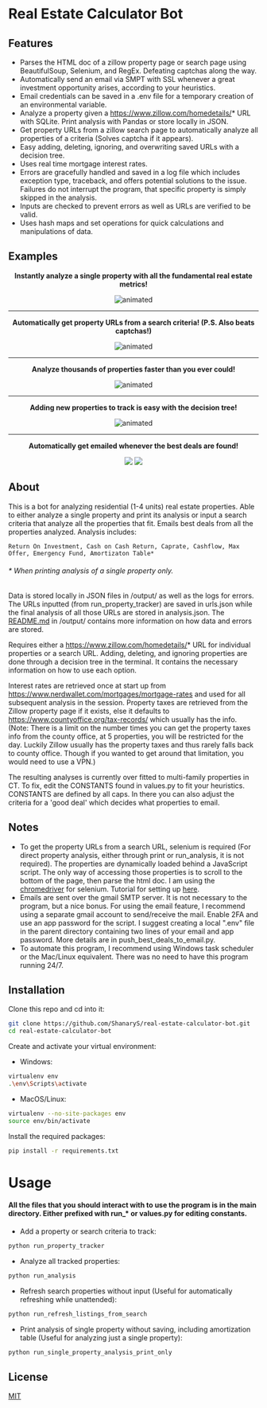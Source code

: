 # Real Estate Calculator Bot

## Features

* Parses the HTML doc of a zillow property page or search page using BeautifulSoup, Selenium, and RegEx. Defeating captchas along the way.
* Automatically send an email via SMPT with SSL whenever a great investment opportunity arises, according to your heuristics.
* Email credentials can be saved in a .env file for a temporary creation of an environmental variable.
* Analyze a property given a https://www.zillow.com/homedetails/* URL with SQLite. Print analysis with Pandas or store locally in JSON.
* Get property URLs from a zillow search page to automatically analyze all properties of a criteria (Solves captcha if it appears).
* Easy adding, deleting, ignoring, and overwriting saved URLs with a decision tree.
* Uses real time mortgage interest rates.
* Errors are gracefully handled and saved in a log file which includes exception type, traceback, and offers potential solutions to the issue. Failures do not interrupt the program, that specific property is simply skipped in the analysis.
* Inputs are checked to prevent errors as well as URLs are verified to be valid.
* Uses hash maps and set operations for quick calculations and manipulations of data.

## Examples

<p align="center">
  <strong>Instantly analyze a single property with all the fundamental real estate metrics!</strong>
</p>

<p align="center">
  <img src="https://user-images.githubusercontent.com/86130442/134757381-ec233d45-3133-41a1-915b-cc3090dde7f4.gif" alt="animated" />
</p>

***

<p align="center">
  <strong>Automatically get property URLs from a search criteria! (P.S. Also beats captchas!)</strong>
</p>

<p align="center">
  <img src="https://user-images.githubusercontent.com/86130442/134758448-b0ae8310-2c15-44dc-a823-7d1013786cba.gif" alt="animated" />
</p>

***

<p align="center">
  <strong>Analyze thousands of properties faster than you ever could!</strong>
</p>

<p align="center">
  <img src="https://user-images.githubusercontent.com/86130442/134757517-5fcf1d08-4d63-41d9-9154-16a06bb4d24a.gif" alt="animated" />
</p>

***

<p align="center">
  <strong>Adding new properties to track is easy with the decision tree!</strong>
</p>

<p align="center">
  <img src="https://user-images.githubusercontent.com/86130442/134757474-989d118e-c455-4e96-80aa-a2a810fcdf9b.gif" alt="animated" />
</p>

***

<p align="center">
  <strong>Automatically get emailed whenever the best deals are found!</strong>
</p>

<p align="center">
  <img src="https://user-images.githubusercontent.com/86130442/134757809-bf3e8926-ba67-472a-9db8-b34de1509bc0.png" />
  <img src="https://user-images.githubusercontent.com/86130442/134757813-a916fb12-ea08-4c93-8802-f649863775fd.png" />
</p>

## About

This is a bot for analyzing residential (1-4 units) real estate properties. Able to either analyze a single property and print its analysis or input a search criteria that analyze all the properties that fit. Emails best deals from all the properties analyzed. Analysis includes: 
```
Return On Investment, Cash on Cash Return, Caprate, Cashflow, Max Offer, Emergency Fund, Amortizaton Table*
```
###### * When printing analysis of a single property only.

Data is stored locally in JSON files in /output/ as well as the logs for errors. The URLs inputted (from run_property_tracker) are saved in urls.json while the final analysis of all those URLs are stored in analysis.json. The [README.md](https://github.com/ShanaryS/algorithm-visualizer/blob/main/LICENSE) in /output/ contains more information on how data and errors are stored.

Requires either a https://www.zillow.com/homedetails/* URL for individual properties or a search URL. Adding, deleting, and ignoring properties are done through a decision tree in the terminal. It contains the necessary information on how to use each option.

Interest rates are retrieved once at start up from https://www.nerdwallet.com/mortgages/mortgage-rates and used for all subsequent analysis in the session. Property taxes are retrieved from the Zillow property page if it exists, else it defaults to https://www.countyoffice.org/tax-records/ which usually has the info. (Note: There is a limit on the number times you can get the property taxes info from the county office, at 5 properties, you will be restricted for the day. Luckily Zillow usually has the property taxes and thus rarely falls back to county office. Though if you wanted to get around that limitation, you would need to use a VPN.)

The resulting analyses is currently over fitted to multi-family properties in CT. To fix, edit the CONSTANTS found in values.py to fit your heuristics. CONSTANTS are defined by all caps. In there you can also adjust the criteria for a 'good deal' which decides what properties to email.


## Notes

* To get the property URLs from a search URL, selenium is required (For direct property analysis, either through print or run_analysis, it is not required). The properties are dynamically loaded behind a JavaScript script. The only way of accessing those properties is to scroll to the bottom of the page, then parse the html doc. I am using the [chromedriver](https://chromedriver.chromium.org/downloads) for selenium. Tutorial for setting up [here](https://sites.google.com/chromium.org/driver/getting-started?authuser=0).
* Emails are sent over the gmail SMTP server. It is not necessary to the program, but a nice bonus. For using the email feature, I recommend using a separate gmail account to send/receive the mail. Enable 2FA and use an app password for the script. I suggest creating a local ".env" file in the parent directory containing two lines of your email and app password. More details are in push_best_deals_to_email.py.
* To automate this program, I recommend using Windows task scheduler or the Mac/Linux equivalent. There was no need to have this program running 24/7.

## Installation

Clone this repo and cd into it:

```bash
git clone https://github.com/ShanaryS/real-estate-calculator-bot.git
cd real-estate-calculator-bot
```

Create and activate your virtual environment:

* Windows:
```bash
virtualenv env
.\env\Scripts\activate
```

* MacOS/Linux:
```bash
virtualenv --no-site-packages env
source env/bin/activate
```

Install the required packages:

```bash
pip install -r requirements.txt
```

# Usage

#### All the files that you should interact with to use the program is in the main directory. Either prefixed with run_* or values.py for editing constants.

* Add a property or search criteria to track:
```bash
python run_property_tracker
```

* Analyze all tracked properties:
```bash
python run_analysis
```

* Refresh search properties without input (Useful for automatically refreshing while unattended):
```bash
python run_refresh_listings_from_search
```

* Print analysis of single property without saving, including amortization table (Useful for analyzing just a single property):
```bash
python run_single_property_analysis_print_only
```

## License
[MIT](https://github.com/ShanaryS/algorithm-visualizer/blob/main/LICENSE)
